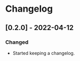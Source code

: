 <!--
SPDX-FileCopyrightText: 2022 HH Partners
 
SPDX-License-Identifier: MIT
 -->

# Changelog

## [0.2.0] - 2022-04-12

### Changed

- Started keeping a changelog.
